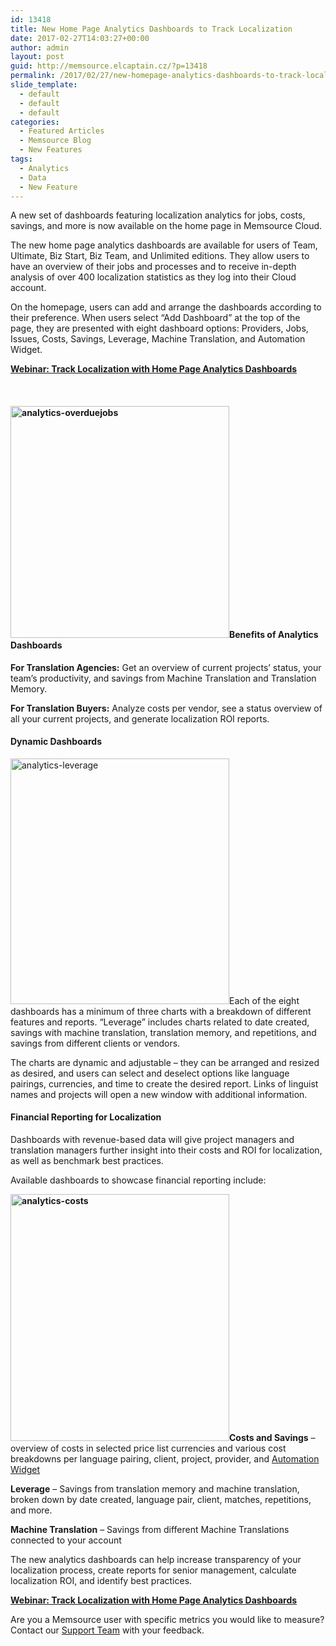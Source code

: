```yaml
---
id: 13418
title: New Home Page Analytics Dashboards to Track Localization
date: 2017-02-27T14:03:27+00:00
author: admin
layout: post
guid: http://memsource.elcaptain.cz/?p=13418
permalink: /2017/02/27/new-homepage-analytics-dashboards-to-track-localization/
slide_template:
  - default
  - default
  - default
categories:
  - Featured Articles
  - Memsource Blog
  - New Features
tags:
  - Analytics
  - Data
  - New Feature
---
```

<span style="font-weight: 400;">A new set of dashboards featuring localization analytics for jobs, costs, savings, and more is now available on the home page in Memsource Cloud.</span>

<span style="font-weight: 400;">The new home page analytics dashboards are available for users of Team, Ultimate, Biz Start, Biz Team, and Unlimited editions. They allow users to have an overview of their jobs and processes and to receive in-depth analysis of over 400 localization statistics as they log into their Cloud account.</span><!--more-->

<span style="font-weight: 400;">On the homepage, users can add and arrange the dashboards according to their preference. When users select “Add Dashboard” at the top of the page, they are presented with eight dashboard options: Providers, Jobs, Issues, Costs, Savings, Leverage, Machine Translation, and Automation Widget.</span>

**<a href="https://goo.gl/XRmme5" target="_blank" rel="noopener noreferrer">Webinar: Track Localization with Home Page Analytics Dashboards</a>**

&nbsp;

#### [<img class="alignright wp-image-13417" src="http://www.memsource.com/wp-content/uploads/2017/02/Analytics-OverdueJobs-965x1024.png" alt="analytics-overduejobs" width="350" height="371" data-id="13417" />](http://www.memsource.com/wp-content/uploads/2017/02/Analytics-OverdueJobs.png)Benefits of Analytics Dashboards

**For Translation Agencies:** <span style="font-weight: 400;">Get an overview of current projects’ status, your team’s productivity, and savings from Machine Translation and Translation Memory.</span>

**For Translation Buyers:** <span style="font-weight: 400;">Analyze costs per vendor, see a status overview of all your current projects, and generate localization ROI reports.</span>

#### Dynamic Dashboards

<span style="font-weight: 400;"><a href="http://www.memsource.com/wp-content/uploads/2017/02/Analytics-Leverage.png"><img class="alignright wp-image-13416" src="http://www.memsource.com/wp-content/uploads/2017/02/Analytics-Leverage.png" alt="analytics-leverage" width="350" height="393" data-id="13416" /></a>Each of the eight dashboards has a minimum of three charts with a breakdown of different features and reports. “Leverage” includes charts related to date created, savings with machine translation, translation memory, and repetitions, and savings from different clients or vendors. </span>

<span style="font-weight: 400;">The charts are dynamic and adjustable &#8211; they can be arranged and resized as desired, and users can select and deselect options like language pairings, currencies, and time to create the desired report. Links of linguist names and projects will open a new window with additional information.</span>

#### Financial Reporting for Localization

<span style="font-weight: 400;">Dashboards with revenue-based data will give project managers and translation managers further insight into their costs and ROI for localization, as well as benchmark best practices. </span>

<span style="font-weight: 400;">Available dashboards to showcase financial reporting include:</span>

<span style="font-weight: 400;"><strong><a href="http://www.memsource.com/wp-content/uploads/2017/02/Analytics-Costs.png"><img class="alignright wp-image-13413" src="http://www.memsource.com/wp-content/uploads/2017/02/Analytics-Costs.png" alt="analytics-costs" width="350" height="395" data-id="13413" /></a>Costs and Savings</strong> &#8211; overview of costs in selected price list currencies and various cost breakdowns per language pairing, client, project, provider, and <a href="https://wiki.memsource.com/wiki/Automation_Widget" target="_blank" rel="noopener noreferrer">Automation Widget</a></span>

<span style="font-weight: 400;"><strong>Leverage</strong> &#8211; Savings from translation memory and machine translation, broken down by date created, language pair, client, matches, repetitions, and more.</span>

<span style="font-weight: 400;"><strong>Machine Translation</strong> &#8211; Savings from different Machine Translations connected to your account</span>

<span style="font-weight: 400;">The new analytics dashboards can help increase transparency of your localization process, create reports for senior management, calculate localization ROI, and identify best practices. </span>

**<a href="https://goo.gl/XRmme5" target="_blank" rel="noopener noreferrer">Webinar: Track Localization with Home Page Analytics Dashboards</a>**

<span style="font-weight: 400;">Are you a Memsource user with specific metrics you would like to measure? Contact our </span>[<span style="font-weight: 400;">Support Team</span>](mailto:support@memsource.com) <span style="font-weight: 400;">with your feedback.</span>